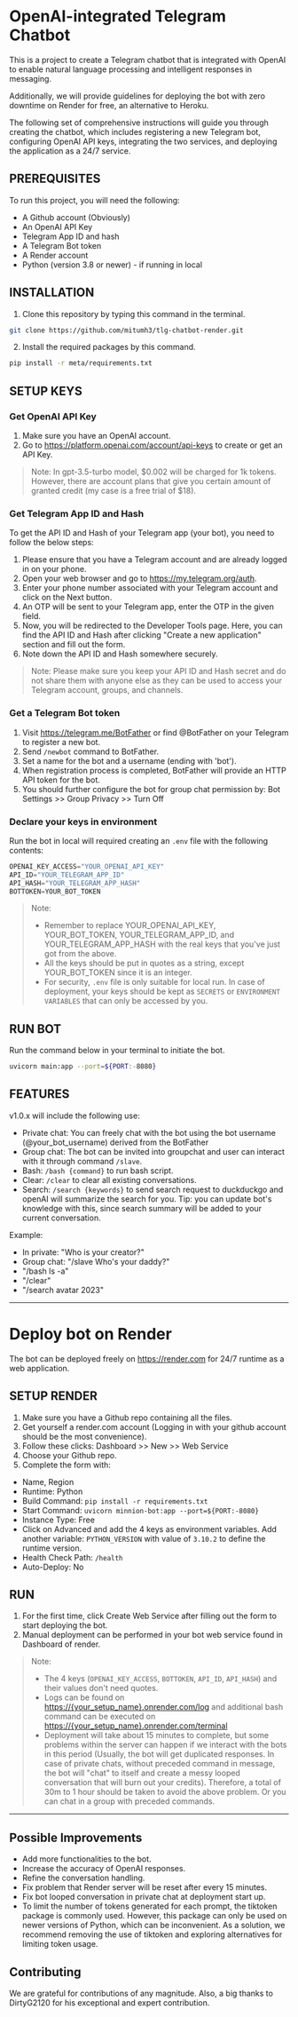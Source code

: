 # OpenAI-integrated Telegram Chatbot

This is a project to create a Telegram chatbot that is integrated with OpenAI to enable natural language processing and intelligent responses in messaging.

Additionally, we will provide guidelines for deploying the bot with zero downtime on Render for free, an alternative to Heroku.

The following set of comprehensive instructions will guide you through creating the chatbot, which includes registering a new Telegram bot, configuring OpenAI API keys, integrating the two services, and deploying the application as a 24/7 service.

## PREREQUISITES

To run this project, you will need the following:

- A Github account (Obviously)
- An OpenAI API Key
- Telegram App ID and hash
- A Telegram Bot token
- A Render account
- Python (version 3.8 or newer) - if running in local

## INSTALLATION

1. Clone this repository by typing this command in the terminal.

```bash
git clone https://github.com/mitumh3/tlg-chatbot-render.git
```

2. Install the required packages by this command.

```bash
pip install -r meta/requirements.txt
```

## SETUP KEYS

### Get OpenAI API Key

1. Make sure you have an OpenAI account.
2. Go to <https://platform.openai.com/account/api-keys> to create or get an API Key.

> Note: In gpt-3.5-turbo model, $0.002 will be charged for 1k tokens. However, there are account plans that give you certain amount of granted credit (my case is a free trial of $18).

### Get Telegram App ID and Hash

To get the API ID and Hash of your Telegram app (your bot), you need to follow the below steps:

1. Please ensure that you have a Telegram account and are already logged in on your phone.
2. Open your web browser and go to <https://my.telegram.org/auth>.
3. Enter your phone number associated with your Telegram account and click on the Next button.
4. An OTP will be sent to your Telegram app, enter the OTP in the given field.
5. Now, you will be redirected to the Developer Tools page. Here, you can find the API ID and Hash after clicking "Create a new application" section and fill out the form.
6. Note down the API ID and Hash somewhere securely.

> Note: Please make sure you keep your API ID and Hash secret and do not share them with anyone else as they can be used to access your Telegram account, groups, and channels.

### Get a Telegram Bot token

1. Visit <https://telegram.me/BotFather> or find @BotFather on your Telegram to register a new bot.
2. Send `/newbot` command to BotFather.
3. Set a name for the bot and a username (ending with 'bot').
4. When registration process is completed, BotFather will provide an HTTP API token for the bot.
5. You should further configure the bot for group chat permission by: Bot Settings >> Group Privacy >> Turn Off

### Declare your keys in environment

Run the bot in local will required creating an `.env` file with the following contents:

```python
OPENAI_KEY_ACCESS="YOUR_OPENAI_API_KEY"
API_ID="YOUR_TELEGRAM_APP_ID"
API_HASH="YOUR_TELEGRAM_APP_HASH"
BOTTOKEN=YOUR_BOT_TOKEN
```

> Note:
>
> - Remember to replace YOUR_OPENAI_API_KEY, YOUR_BOT_TOKEN, YOUR_TELEGRAM_APP_ID, and YOUR_TELEGRAM_APP_HASH with the real keys that you've just got from the above.
> - All the keys should be put in quotes as a string, except YOUR_BOT_TOKEN since it is an integer.
> - For security, `.env` file is only suitable for local run. In case of deployment, your keys should be kept as `SECRETS` or `ENVIRONMENT VARIABLES` that can only be accessed by you.

## RUN BOT

Run the command below in your terminal to initiate the bot.

```bash
uvicorn main:app --port=${PORT:-8080}
```

## FEATURES

v1.0.x will include the following use:

- Private chat: You can freely chat with the bot using the bot username (@your_bot_username) derived from the BotFather
- Group chat: The bot can be invited into groupchat and user can interact with it through command `/slave`.
- Bash: `/bash {command}` to run bash script.
- Clear: `/clear` to clear all existing conversations.
- Search: `/search {keywords}` to send search request to duckduckgo and openAI will summarize the search for you. Tip: you can update bot's knowledge with this, since search summary will be added to your current conversation.

Example:

- In private: "Who is your creator?"
- Group chat: "/slave Who's your daddy?"
- "/bash ls -a"
- "/clear"
- "/search avatar 2023"

---

# Deploy bot on Render

The bot can be deployed freely on <https://render.com> for 24/7 runtime as a web application.

## SETUP RENDER

1. Make sure you have a Github repo containing all the files.
2. Get yourself a render.com account (Logging in with your github account should be the most convenience).
3. Follow these clicks: Dashboard >> New >> Web Service
4. Choose your Github repo.
5. Complete the form with:

- Name, Region
- Runtime: Python
- Build Command: `pip install -r requirements.txt`
- Start Command: `uvicorn minnion-bot:app --port=${PORT:-8080}`
- Instance Type: Free
- Click on Advanced and add the 4 keys as environment variables. Add another variable: `PYTHON_VERSION` with value of `3.10.2` to define the runtime version.
- Health Check Path: `/health`
- Auto-Deploy: No

## RUN

1. For the first time, click Create Web Service after filling out the form to start deploying the bot.
2. Manual deployment can be performed in your bot web service found in Dashboard of render.

> Note:
>
> - The 4 keys (`OPENAI_KEY_ACCESS`, `BOTTOKEN`, `API_ID`, `API_HASH`) and their values don't need quotes.
> - Logs can be found on <https://{your_setup_name}.onrender.com/log> and additional bash command can be executed on <https://{your_setup_name}.onrender.com/terminal>
> - Deployment will take about 15 minutes to complete, but some problems within the server can happen if we interact with the bots in this period (Usually, the bot will get duplicated responses. In case of private chats, without preceded command in message, the bot will "chat" to itself and create a messy looped conversation that will burn out your credits). Therefore, a total of 30m to 1 hour should be taken to avoid the above problem. Or you can chat in a group with preceded commands.

---

## Possible Improvements

- Add more functionalities to the bot.
- Increase the accuracy of OpenAI responses.
- Refine the conversation handling.
- Fix problem that Render server will be reset after every 15 minutes.
- Fix bot looped conversation in private chat at deployment start up.
- To limit the number of tokens generated for each prompt, the tiktoken package is commonly used. However, this package can only be used on newer versions of Python, which can be inconvenient. As a solution, we recommend removing the use of tiktoken and exploring alternatives for limiting token usage.

## Contributing

We are grateful for contributions of any magnitude. Also, a big thanks to DirtyG2120 for his exceptional and expert contribution.

